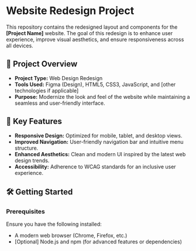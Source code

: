 # Website Redesign Project

This repository contains the redesigned layout and components for the **[Project Name]** website. The goal of this redesign is to enhance user experience, improve visual aesthetics, and ensure responsiveness across all devices.

## 🔧 Project Overview

- **Project Type:** Web Design Redesign  
- **Tools Used:** Figma (Design), HTML5, CSS3, JavaScript, and [other technologies if applicable]  
- **Purpose:** Modernize the look and feel of the website while maintaining a seamless and user-friendly interface.  

## 🌟 Key Features

- **Responsive Design:** Optimized for mobile, tablet, and desktop views.  
- **Improved Navigation:** User-friendly navigation bar and intuitive menu structure.  
- **Enhanced Aesthetics:** Clean and modern UI inspired by the latest web design trends.  
- **Accessibility:** Adherence to WCAG standards for an inclusive user experience.  

## 🛠️ Getting Started

### Prerequisites
Ensure you have the following installed:
- A modern web browser (Chrome, Firefox, etc.)
- [Optional] Node.js and npm (for advanced features or dependencies)



